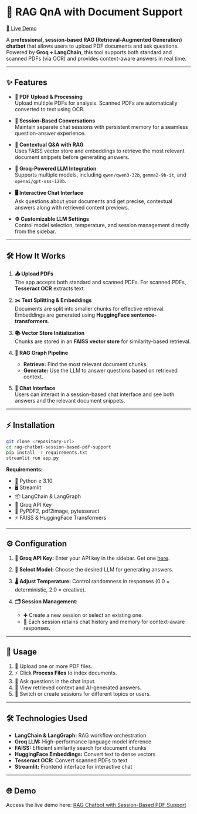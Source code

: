 # 📄 RAG QnA with Document Support

[🚀 Live Demo](https://rag-chatbot-session-based-pdf-support.streamlit.app)  

A **professional, session-based RAG (Retrieval-Augmented Generation) chatbot** that allows users to upload PDF documents and ask questions. Powered by **Groq + LangChain**, this tool supports both standard and scanned PDFs (via OCR) and provides context-aware answers in real time.  

---

## ✨ Features

- **📂 PDF Upload & Processing**  
  Upload multiple PDFs for analysis. Scanned PDFs are automatically converted to text using OCR.

- **💬 Session-Based Conversations**  
  Maintain separate chat sessions with persistent memory for a seamless question-answer experience.

- **🧠 Contextual Q&A with RAG**  
  Uses FAISS vector store and embeddings to retrieve the most relevant document snippets before generating answers.

- **🤖 Groq-Powered LLM Integration**  
  Supports multiple models, including `qwen/qwen3-32b`, `gemma2-9b-it`, and `openai/gpt-oss-120b`.

- **🖥 Interactive Chat Interface**  
  Ask questions about your documents and get precise, contextual answers along with retrieved content previews.

- **⚙️ Customizable LLM Settings**  
  Control model selection, temperature, and session management directly from the sidebar.

---

## 🛠 How It Works

1. **📤 Upload PDFs**  
   The app accepts both standard and scanned PDFs. For scanned PDFs, **Tesseract OCR** extracts text.

2. **✂️ Text Splitting & Embeddings**  
   Documents are split into smaller chunks for effective retrieval. Embeddings are generated using **HuggingFace sentence-transformers**.

3. **📚 Vector Store Initialization**  
   Chunks are stored in an **FAISS vector store** for similarity-based retrieval.

4. **🔄 RAG Graph Pipeline**  
   - **Retrieve:** Find the most relevant document chunks.  
   - **Generate:** Use the LLM to answer questions based on retrieved context.

5. **💬 Chat Interface**  
   Users can interact in a session-based chat interface and see both answers and the relevant document snippets.

---

## ⚡ Installation

```bash
git clone <repository-url>
cd rag-chatbot-session-based-pdf-support
pip install -r requirements.txt
streamlit run app.py
````

**Requirements:**

* 🐍 Python ≥ 3.10
* 🖥 Streamlit
* 📦 LangChain & LangGraph
* 🔑 Groq API Key
* 📄 PyPDF2, pdf2image, pytesseract
* ⚡ FAISS & HuggingFace Transformers

---

## ⚙️ Configuration

1. **🔑 Groq API Key:**
   Enter your API key in the sidebar. Get one [here](https://console.groq.com/keys).

2. **🧩 Select Model:**
   Choose the desired LLM for generating answers.

3. **🌡 Adjust Temperature:**
   Control randomness in responses (0.0 = deterministic, 2.0 = creative).

4. **🗂 Session Management:**

   * ➕ Create a new session or select an existing one.
   * 💾 Each session retains chat history and memory for context-aware responses.

---

## 🚀 Usage

1. 📂 Upload one or more PDF files.
2. ⚡ Click **Process Files** to index documents.
3. 💬 Ask questions in the chat input.
4. 📖 View retrieved context and AI-generated answers.
5. 🔄 Switch or create sessions for different topics or users.

---

## 🛠 Technologies Used

* **LangChain & LangGraph:** RAG workflow orchestration
* **Groq LLM:** High-performance language model inference
* **FAISS:** Efficient similarity search for document chunks
* **HuggingFace Embeddings:** Convert text to dense vectors
* **Tesseract OCR:** Convert scanned PDFs to text
* **Streamlit:** Frontend interface for interactive chat

---

## 🌐 Demo

Access the live demo here: [RAG Chatbot with Session-Based PDF Support](https://rag-chatbot-session-based-pdf-support.streamlit.app)

